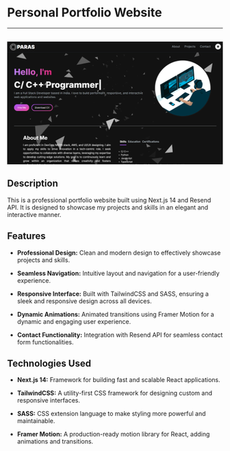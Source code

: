 # Personal Portfolio Website
<hr/>
<div align="center">
  <br />
    <a href="https://saxenaparas.vercel.app/" target="_blank">
      <img src="https://github.com/saxenaparas/Personal-Portfolio/blob/main/assets/portfolioScreenshot.png" alt="Portfolio-Screenshot">
    </a>
  <br />
</div>

## Description

This is a professional portfolio website built using Next.js 14 and Resend API. It is designed to showcase my projects and skills in an elegant and interactive manner.

## Features

- **Professional Design:** Clean and modern design to effectively showcase projects and skills.
  
- **Seamless Navigation:** Intuitive layout and navigation for a user-friendly experience.
  
- **Responsive Interface:** Built with TailwindCSS and SASS, ensuring a sleek and responsive design across all devices.
  
- **Dynamic Animations:** Animated transitions using Framer Motion for a dynamic and engaging user experience.
  
- **Contact Functionality:** Integration with Resend API for seamless contact form functionalities.

## Technologies Used

- **Next.js 14:** Framework for building fast and scalable React applications.
  
- **TailwindCSS:** A utility-first CSS framework for designing custom and responsive interfaces.
  
- **SASS:** CSS extension language to make styling more powerful and maintainable.
  
- **Framer Motion:** A production-ready motion library for React, adding animations and transitions.
